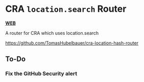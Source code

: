 # CRA `location.search` Router

[**WEB**](https://tomashubelbauer.github.io/cra-location-search-router)

A router for CRA which uses location.search

https://github.com/TomasHubelbauer/cra-location-hash-router

## To-Do

### Fix the GitHub Security alert
